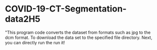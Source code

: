 # COVID-19-CT-Segmentation-data2H5
"This program code converts the dataset from formats such as jpg to the dcm format.
To download the data set to the specified file directory.
Next, you can directly run the run it!
